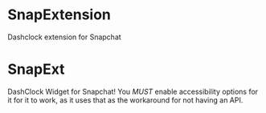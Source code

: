 SnapExtension
=============

Dashclock extension for Snapchat

SnapExt
=======

DashClock Widget for Snapchat! You *MUST* enable accessibility options for it for it to work, as it uses that as the workaround for not having an API.
